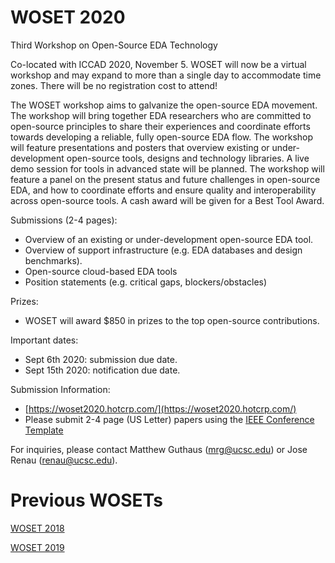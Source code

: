 
# WOSET 2020


Third Workshop on Open-Source EDA Technology

Co-located with ICCAD 2020, November 5.
WOSET will now be a virtual workshop and may expand to more than a single day to accommodate time zones.
There will be no registration cost to attend!

The WOSET workshop aims to galvanize the open-source EDA movement. The workshop will bring together EDA researchers who are committed to open-source principles to share their experiences and coordinate efforts towards developing a reliable, fully open-source EDA flow. The workshop will feature presentations and posters that overview existing or under-development open-source tools, designs and technology libraries. A live demo session for tools in advanced state will be planned. The workshop will feature a panel on the present status and future challenges in open-source EDA, and how to coordinate efforts and ensure quality and interoperability across open-source tools. A cash award will be given for a Best Tool Award.

Submissions (2-4 pages):
* Overview of an existing or under-development open-source EDA tool.
* Overview of support infrastructure (e.g. EDA databases and design benchmarks).
* Open-source cloud-based EDA tools
* Position statements (e.g. critical gaps, blockers/obstacles)

Prizes:
* WOSET will award $850 in prizes to the top open-source contributions.

Important dates:
* Sept 6th 2020: submission due date.
* Sept 15th 2020: notification due date.

Submission Information:
* [https://woset2020.hotcrp.com/](https://woset2020.hotcrp.com/)
* Please submit 2-4 page (US Letter) papers using the [IEEE Conference Template](https://www.ieee.org/conferences/publishing/templates.html)

For inquiries, please contact Matthew Guthaus (mrg@ucsc.edu) or Jose Renau (renau@ucsc.edu).

# Previous WOSETs
[WOSET 2018](WOSET2018.md)

[WOSET 2019](WOSET2019.md)


